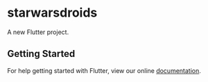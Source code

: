 # starwarsdroids

A new Flutter project.

## Getting Started

For help getting started with Flutter, view our online
[documentation](http://flutter.io/).
